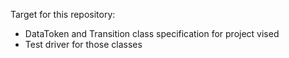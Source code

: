 Target for this repository:
- DataToken and Transition class specification for project vised
- Test driver for those classes
